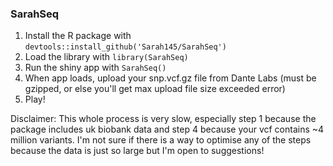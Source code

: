 ### SarahSeq

1. Install the R package with `devtools::install_github('Sarah145/SarahSeq')`
2. Load the library with `library(SarahSeq)`
3. Run the shiny app with `SarahSeq()`
4. When app loads, upload your snp.vcf.gz file from Dante Labs (must be gzipped, or else you'll get max upload file size exceeded error)
5. Play!

Disclaimer: This whole process is very slow, especially step 1 because the package includes uk biobank data and step 4 because your vcf contains ~4 million variants. I'm not sure if there is a way to optimise any of the steps because the data is just so large but I'm open to suggestions!



